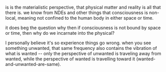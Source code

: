 
is is the materialistic perspective, that physical matter and reality is all that there is. we know from NDEs and other things that consciousness is non-local, meaning not confined to the human body in either space or time.

it does beg the question why then if consciousness is not bound by space or time, then why do we incarnate into the physical?

I personally believe it's so experience things go wrong. when you see something unwanted, that same frequency also contains the vibration of what is wanted -- only the perspective of unwanted is traveling away from wanted, while the perspective of wanted is travelling toward it (wanted-and-unwanted-are-same).
